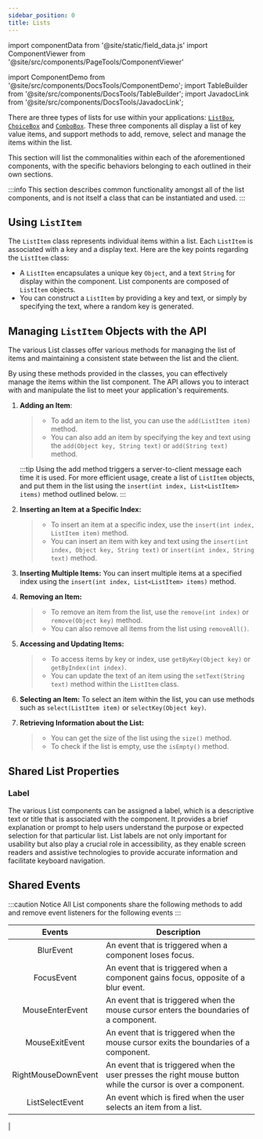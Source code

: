 ```yaml
---
sidebar_position: 0
title: Lists
---
```


import componentData from '@site/static/field_data.js'
import ComponentViewer from '@site/src/components/PageTools/ComponentViewer'

import ComponentDemo from '@site/src/components/DocsTools/ComponentDemo';
import TableBuilder from '@site/src/components/DocsTools/TableBuilder';
import JavadocLink from '@site/src/components/DocsTools/JavadocLink';

<JavadocLink type="engine" location="org/dwcj/component/list/DwcList"/>

There are three types of lists for use within your applications: [`ListBox`](docs/components/list-components/listbox), [`ChoiceBox`](docs/components/list-components/choicebox) and [`ComboBox`](docs/components/list-components/combobox). These three components all display a list of key value items, and support methods to add, remove, select and manage the items within the list.

This section will list the commonalities within each of the aforementioned components, with the specific behaviors belonging to each outlined in their own sections.

:::info
This section describes common functionality amongst all of the list components, and is not itself a class that can be instantiated and used.
:::

<!-- Add a managing items section -->

<!-- Add vs insert, adding multiple items, iterate over list items, removal, etc -->

## Using `ListItem`

The `ListItem` class represents individual items within a list. Each `ListItem` is associated with a key and a display text. Here are the key points regarding the `ListItem` class:

- A `ListItem` encapsulates a unique key `Object`, and a text `String` for display within the component. List components are composed of `ListItem` objects.
- You can construct a `ListItem` by providing a key and text, or simply by specifying the text, where a random key is generated.

## Managing `ListItem` Objects with the API

The various List classes offer various methods for managing the list of items and maintaining a consistent state between the list and the client.

By using these methods provided in the classes, you can effectively manage the items within the list component. The API allows you to interact with and manipulate the list to meet your application's requirements.

1. **Adding an Item**:

   > - To add an item to the list, you can use the `add(ListItem item)` method.
   > - You can also add an item by specifying the key and text using the `add(Object key, String text)` or `add(String text)` method.

   :::tip
   Using the add method triggers a server-to-client message each time it is used. For more efficient usage, create a list of `ListItem` objects, and put them in the list using the `insert(int index, List<ListItem> items)` method outlined below.
   :::

2. **Inserting an Item at a Specific Index:**

   > - To insert an item at a specific index, use the `insert(int index, ListItem item)` method.
   > - You can insert an item with key and text using the `insert(int index, Object key, String text)` or `insert(int index, String text)` method.

3. **Inserting Multiple Items:** You can insert multiple items at a specified index using the `insert(int index, List<ListItem> items)` method.

4. **Removing an Item:**

   > - To remove an item from the list, use the `remove(int index)` or `remove(Object key)` method.
   > - You can also remove all items from the list using `removeAll()`.

5. **Accessing and Updating Items:**

   > - To access items by key or index, use `getByKey(Object key)` or `getByIndex(int index)`.
   > - You can update the text of an item using the `setText(String text)` method within the `ListItem` class.

6. **Selecting an Item:** To select an item within the list, you can use methods such as `select(ListItem item)` or `selectKey(Object key)`.

7. **Retrieving Information about the List:**
   > - You can get the size of the list using the `size()` method.
   > - To check if the list is empty, use the `isEmpty()` method.

## Shared List Properties

### Label

The various List components can be assigned a label, which is a descriptive text or title that is associated with the component. It provides a brief explanation or prompt to help users understand the purpose or expected selection for that particular list. List labels are not only important for usability but also play a crucial role in accessibility, as they enable screen readers and assistive technologies to provide accurate information and facilitate keyboard navigation.

<!-- ADD DEMO WITH ALL THREE AND A LABEL -->

## Shared Events

:::caution Notice
All List components share the following methods to add and remove event listeners for the following events
:::

|                                 Events                                  | Description                                                                                                   |
| :---------------------------------------------------------------------: | ------------------------------------------------------------------------------------------------------------- |
| <JavadocLink type="engine" location="org/dwcj/component/event/BlurEvent"  code="true">BlurEvent</JavadocLink> | An event that is triggered when a component loses focus.                                                      |
|                  <JavadocLink type="engine" location="org/dwcj/component/event/FocusEvent"  code="true">FocusEvent</JavadocLink>                   | An event that is triggered when a component gains focus, opposite of a blur event.                            |
|             <JavadocLink type="engine" location="org/dwcj/component/event/MouseEnterEvent"  code="true">MouseEnterEvent</JavadocLink>              | An event that is triggered when the mouse cursor enters the boundaries of a component.                        |
|              <JavadocLink type="engine" location="org/dwcj/component/event/MouseExitEvent"  code="true">MouseExitEvent</JavadocLink>               | An event that is triggered when the mouse cursor exits the boundaries of a component.                         |
|         <JavadocLink type="engine" location="org/dwcj/component/event/RightMouseDownEvent"  code="true">RightMouseDownEvent</JavadocLink>          | An event that is triggered when the user presses the right mouse button while the cursor is over a component. |
|             <JavadocLink type="engine" location="org/dwcj/component/list/event/ListSelectEvent"  code="true">ListSelectEvent</JavadocLink>              | An event which is fired when the user selects an item from a list.
 |
